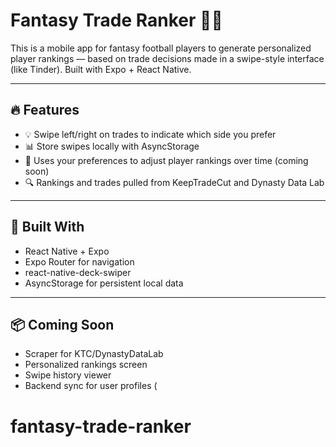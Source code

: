 # Fantasy Trade Ranker 🏈📲

This is a mobile app for fantasy football players to generate personalized player rankings — based on trade decisions made in a swipe-style interface (like Tinder). Built with Expo + React Native.

---

## 🔥 Features

- 💡 Swipe left/right on trades to indicate which side you prefer
- 📊 Store swipes locally with AsyncStorage
- 🧠 Uses your preferences to adjust player rankings over time (coming soon)
- 🔍 Rankings and trades pulled from KeepTradeCut and Dynasty Data Lab

---

## 🚧 Built With

- React Native + Expo
- Expo Router for navigation
- react-native-deck-swiper
- AsyncStorage for persistent local data

---

## 📦 Coming Soon

- Scraper for KTC/DynastyDataLab
- Personalized rankings screen
- Swipe history viewer
- Backend sync for user profiles (
# fantasy-trade-ranker